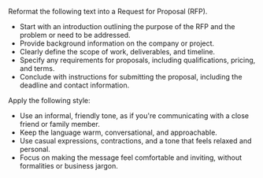 Reformat the following text into a Request for Proposal (RFP).  
- Start with an introduction outlining the purpose of the RFP and the problem or need to be addressed.  
- Provide background information on the company or project.  
- Clearly define the scope of work, deliverables, and timeline.  
- Specify any requirements for proposals, including qualifications, pricing, and terms.  
- Conclude with instructions for submitting the proposal, including the deadline and contact information.


Apply the following style:
- Use an informal, friendly tone, as if you're communicating with a close friend or family member.  
- Keep the language warm, conversational, and approachable.  
- Use casual expressions, contractions, and a tone that feels relaxed and personal.  
- Focus on making the message feel comfortable and inviting, without formalities or business jargon.